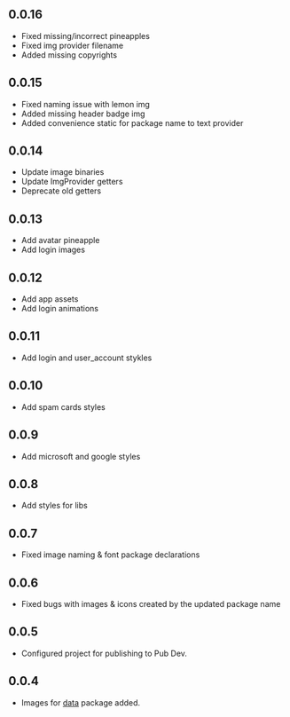 ## 0.0.16

* Fixed missing/incorrect pineapples
* Fixed img provider filename
* Added missing copyrights

## 0.0.15

* Fixed naming issue with lemon img
* Added missing header badge img
* Added convenience static for package name to text provider

## 0.0.14

* Update image binaries
* Update ImgProvider getters
* Deprecate old getters

## 0.0.13

* Add avatar pineapple
* Add login images

## 0.0.12

* Add app assets
* Add login animations

## 0.0.11

* Add login and user_account stykles

## 0.0.10   

* Add spam cards styles

## 0.0.9

* Add microsoft and google styles

## 0.0.8

* Add styles for libs

## 0.0.7

* Fixed image naming & font package declarations 

## 0.0.6

* Fixed bugs with images & icons created by the updated package name

## 0.0.5

* Configured project for publishing to Pub Dev.

## 0.0.4

* Images for [data](https://github.com/tiki/data) package added.
